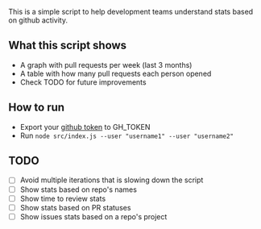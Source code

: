 This is a simple script to help development teams understand stats based on github activity.

## What this script shows

* A graph with pull requests per week (last 3 months)
* A table with how many pull requests each person opened
* Check TODO for future improvements

## How to run

* Export your [github token](https://developer.github.com/v4/guides/forming-calls/#authenticating-with-graphql) to GH_TOKEN
* Run `node src/index.js --user "username1" --user "username2"`

## TODO

 - [ ] Avoid multiple iterations that is slowing down the script
 - [ ] Show stats based on repo's names
 - [ ] Show time to review stats
 - [ ] Show stats based on PR statuses
 - [ ] Show issues stats based on a repo's project
